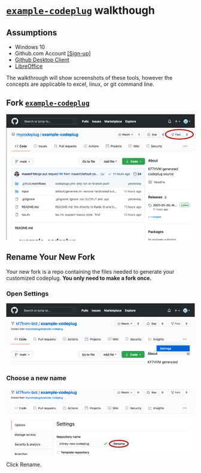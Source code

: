 # [`example-codeplug`](https://github.com/mycodeplug/example-codeplug) walkthough

## Assumptions

* Windows 10
* Github.com Account [[Sign-up]](https://github.com/join)
* [Github Desktop Client](https://desktop.github.com/)
* [LibreOffice](https://www.libreoffice.org/download/download/)

The walkthrough will show screenshots of these tools, however
the concepts are applicable to excel, linux, or git command line.

## Fork [`example-codeplug`](https://github.com/mycodeplug/example-codeplug)

[<img src="./fork-button.png" alt="click fork and select your account">](https://raw.githubusercontent.com/masenf/dzcb/walkthru/doc/walkthrough/forking.webm)

## Rename Your New Fork

Your new fork is a repo containing the files needed to 
generate your customized codeplug. **You only need to make a
fork once.**

### Open Settings

<img src="./settings1.png" alt="sometimes settings is hidden behind the three dots menu">

### Choose a new name

<img src="./settings-rename.png" alt="pick a descriptive name or use callsign">

Click Rename.
